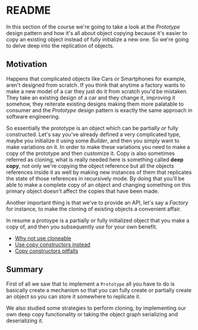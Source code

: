 # README

In this section of the course we're going to take a look at the _Prototype_ design pattern and how it's all about object copying because it's easier to copy an existing object instead of fully initialize a new one. So we're going to delve deep into the replication of objects.

## Motivation

Happens that complicated objects like Cars or Smartphones for example, aren't designed from scratch. If you think that anytime a factory wants to make a new model of a car they just do it from scratch you'd be mistaken. They take an existing design of a car and they change it, improving it somehow, they reiterate existing designs making them more palatable to consumer and the _Prototype_ design pattern is exactly the same approach in software engineering.

So essentially the prototype is an object which can be partially or fully constructed. Let's say you've already defined a very complicated type, maybe you initialize it using some _Builder_, and then you simply want to make variations on it. In order to make these variations you need to make a copy of the prototype and then customize it. Copy is also sometimes referred as cloning, what is really needed here is something called **deep copy**, not only we're copying the object reference but all the objects references inside it as well by making new instances of them that replicates the state of those references in recursively mode. By doing that you'll be able to make a complete copy of an object and changing something on this primary object doesn't affect the copies that have been made.

Another important thing is that we've to provide an API, let's say a _Factory_ for instance, to make the cloning of existing objects a convenient affair.

In resume a protoype is a partially or fully initialized object that you make a copy of, and then you subsequently use for your own benefit.

- [Why not use cloneable](./Why-Not-Use-Cloneable.md)
- [Use copy constructors instead](./Copy-Constructors.md)
- [Copy constructors pitfalls](./Copy-Through-Serialization.md)

## Summary

First of all we saw that to implement a `Prototype` all you have to do is basically create a mechanism so that you can fully create or partially create an object so you can store it somewhere to replicate it.

We also studied some strategies to perform cloning, by implementing our own deep copy functionality or taking the object graph serializing and deserializing it.
